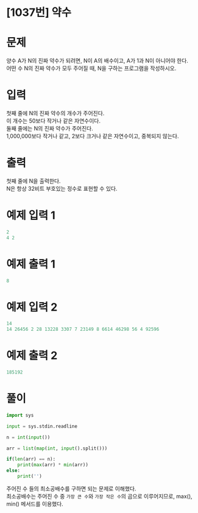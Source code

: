 # [1037번] 약수

# 문제
양수 A가 N의 진짜 약수가 되려면, N이 A의 배수이고, A가 1과 N이 아니어야 한다.  
어떤 수 N의 진짜 약수가 모두 주어질 때, N을 구하는 프로그램을 작성하시오.

# 입력
첫째 줄에 N의 진짜 약수의 개수가 주어진다.  
이 개수는 50보다 작거나 같은 자연수이다.  
둘째 줄에는 N의 진짜 약수가 주어진다.  
1,000,000보다 작거나 같고, 2보다 크거나 같은 자연수이고, 중복되지 않는다.

# 출력
첫째 줄에 N을 출력한다.  
N은 항상 32비트 부호있는 정수로 표현할 수 있다.  

# 예제 입력 1
```python
2
4 2
```  

# 예제 출력 1
```python
8
```

# 예제 입력 2
```python
14
14 26456 2 28 13228 3307 7 23149 8 6614 46298 56 4 92596
```  

# 예제 출력 2
```python
185192
```

# 풀이
```python
import sys

input = sys.stdin.readline

n = int(input())

arr = list(map(int, input().split()))

if(len(arr) == n):
    print(max(arr) * min(arr))
else:
    print('')
```  

주어진 수 들의 최소공배수를 구하면 되는 문제로 이해했다.  
최소공배수는 주어진 수 중 `가장 큰 수`와 `가장 작은 수`의 곱으로 이루어지므로, max(), min() 메서드를 이용했다.  